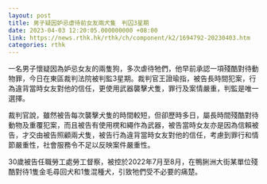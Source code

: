 ```yaml
---
layout: post
title: 男子疑因妒忌虐待前女友兩犬隻　判囚3星期
date: 2023-04-03 12:20:05.000000000 +08:00
link: https://news.rthk.hk/rthk/ch/component/k2/1694792-20230403.htm
categories: rthk
---
```


一名男子懷疑因為妒忌女友的兩隻狗，多次虐待牠們，他早前承認一項殘酷對待動物罪，今日在東區裁判法院被判監3星期。裁判官王證瑜指，被告長時間犯案，行為違背當時女友對他的信任，更使用武器襲擊犬隻，罪行及案情嚴重，判監是唯一選擇。

裁判官說，雖然被告每次襲擊犬隻的時間較短，但卻歷時多日，屬長時間殘酷對待動物及重覆犯案，而且被告有使用櫈和繩作為武器，被告當時女友亦是因為信賴被告，才交由被告照顧兩犬隻，被告行為違背當時女友對他的信任，考慮到罪行和情節嚴重性，社會服務令不足以反映案件嚴重性。

30歲被告任職勞工處勞工督察，被控於2022年7月至8月，在鴨脷洲大街某單位殘酷對待1隻金毛尋回犬和1隻混種犬，引致牠們受不必要的痛楚。
